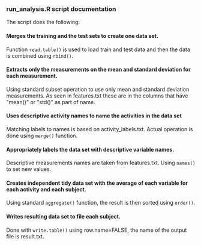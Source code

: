 ### run_analysis.R script documentation

The script does the following:


#### Merges the training and the test sets to create one data set.

Function `read.table()` is used to load train and test data and then the data is combined using `rbind()`.


#### Extracts only the measurements on the mean and standard deviation for each measurement. 

Using standard subset operation to use only mean and standard deviation measurements.
As seen in features.txt these are in the columns that have "mean()" or "std()" as part of name.


#### Uses descriptive activity names to name the activities in the data set

Matching labels to names is based on activity_labels.txt. Actual operation is done using `merge()` function.


#### Appropriately labels the data set with descriptive variable names. 

Descriptive measurements names are taken from features.txt. Using `names()` to set new values.


#### Creates independent tidy data set with the average of each variable for each activity and each subject.

Using standard `aggregate()` function, the result is then sorted using `order()`.


#### Writes resulting data set to file each subject.

Done with `write.table()` using row.name=FALSE, the name of the output file is result.txt.
